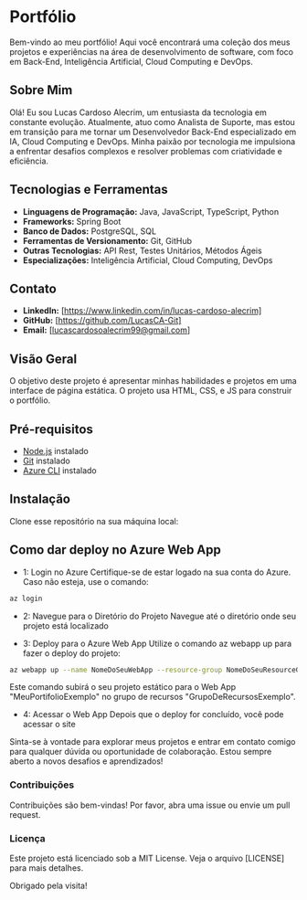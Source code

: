 # Portfólio

Bem-vindo ao meu portfólio! Aqui você encontrará uma coleção dos meus projetos e experiências na área de desenvolvimento de software, com foco em Back-End, Inteligência Artificial, Cloud Computing e DevOps.

## Sobre Mim

Olá! Eu sou Lucas Cardoso Alecrim, um entusiasta da tecnologia em constante evolução. Atualmente, atuo como Analista de Suporte, mas estou em transição para me tornar um Desenvolvedor Back-End especializado em IA, Cloud Computing e DevOps. Minha paixão por tecnologia me impulsiona a enfrentar desafios complexos e resolver problemas com criatividade e eficiência.

## Tecnologias e Ferramentas

- **Linguagens de Programação:** Java, JavaScript, TypeScript, Python
- **Frameworks:** Spring Boot
- **Banco de Dados:** PostgreSQL, SQL
- **Ferramentas de Versionamento:** Git, GitHub
- **Outras Tecnologias:** API Rest, Testes Unitários, Métodos Ágeis
- **Especializações:** Inteligência Artificial, Cloud Computing, DevOps

## Contato

- **LinkedIn:** [https://www.linkedin.com/in/lucas-cardoso-alecrim]
- **GitHub:** [https://github.com/LucasCA-Git]
- **Email:** [lucascardosoalecrim99@gmail.com]

## Visão Geral
O objetivo deste projeto é apresentar minhas habilidades e projetos em uma interface de página estática. O projeto usa HTML, CSS, e JS para construir o portfólio.

## Pré-requisitos
- [Node.js](https://nodejs.org/) instalado
- [Git](https://git-scm.com/) instalado
- [Azure CLI](https://docs.microsoft.com/en-us/cli/azure/install-azure-cli) instalado

## Instalação
Clone esse repositório na sua máquina local:

## Como dar deploy no Azure Web App
- 1: Login no Azure
Certifique-se de estar logado na sua conta do Azure. Caso não esteja, use o comando:
```sh
az login
```
- 2: Navegue para o Diretório do Projeto
Navegue até o diretório onde seu projeto está localizado

- 3: Deploy para o Azure Web App
Utilize o comando az webapp up para fazer o deploy do projeto:
```sh
az webapp up --name NomeDoSeuWebApp --resource-group NomeDoSeuResourceGroup --html
```
Este comando subirá o seu projeto estático para o Web App "MeuPortifolioExemplo" no grupo de recursos "GrupoDeRecursosExemplo".

- 4: Acessar o Web App
Depois que o deploy for concluído, você pode acessar o site

Sinta-se à vontade para explorar meus projetos e entrar em contato comigo para qualquer dúvida ou oportunidade de colaboração. Estou sempre aberto a novos desafios e aprendizados!

### Contribuições
Contribuições são bem-vindas! Por favor, abra uma issue ou envie um pull request.

### Licença
Este projeto está licenciado sob a MIT License. Veja o arquivo [LICENSE] para mais detalhes.

Obrigado pela visita!